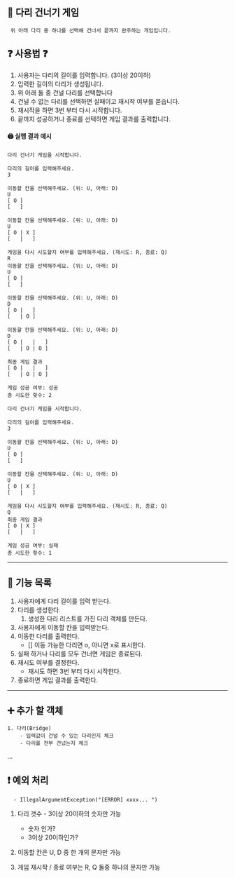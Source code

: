 ## :bridge_at_night: 다리 건너기 게임

```
 위 아래 다리 중 하나를 선택해 건너서 끝까지 완주하는 게임입니다.
```

## :question: 사용법 :question: 

   1. 사용자는 다리의 길이를 입력합니다. (3이상 20이하)
   2. 입력한 길이의 다리가 생성됩니다.
   3. 위 아래 둘 중 건널 다리를 선택합니다
   4. 건널 수 없는 다리를 선택하면 실패이고 재시작 여부를 묻습니다.
   5. 재시작을 하면 3번 부터 다시 시작합니다.
   6. 끝까지 성공하거나 종료를 선택하면 게임 결과를 출력합니다.
   
#### :printer: 실행 결과 예시
```
다리 건너기 게임을 시작합니다.

다리의 길이를 입력해주세요.
3

이동할 칸을 선택해주세요. (위: U, 아래: D)
U
[ O ]
[   ]

이동할 칸을 선택해주세요. (위: U, 아래: D)
U
[ O | X ]
[   |   ]

게임을 다시 시도할지 여부를 입력해주세요. (재시도: R, 종료: Q)
R
이동할 칸을 선택해주세요. (위: U, 아래: D)
U
[ O ]
[   ]

이동할 칸을 선택해주세요. (위: U, 아래: D)
D
[ O |   ]
[   | O ]

이동할 칸을 선택해주세요. (위: U, 아래: D)
D
[ O |   |   ]
[   | O | O ]

최종 게임 결과
[ O |   |   ]
[   | O | O ]

게임 성공 여부: 성공
총 시도한 횟수: 2
```

```
다리 건너기 게임을 시작합니다.

다리의 길이를 입력해주세요.
3

이동할 칸을 선택해주세요. (위: U, 아래: D)
U
[ O ]
[   ]

이동할 칸을 선택해주세요. (위: U, 아래: D)
U
[ O | X ]
[   |   ]

게임을 다시 시도할지 여부를 입력해주세요. (재시도: R, 종료: Q)
Q
최종 게임 결과
[ O | X ]
[   |   ]

게임 성공 여부: 실패
총 시도한 횟수: 1
```

---

## :checkered_flag: 기능 목록
   1. 사용자에게 다리 길이를 입력 받는다.
   2. 다리를 생성한다.
      1. 생성한 다리 리스트를 가진 다리 객체를 만든다.
   3. 사용자에게 이동할 칸을 입력받는다.
   4. 이동한 다리를 출력한다.
      - [] 이동 가능한 다리면 o, 아니면 x로 표시한다.
   5. 실패 하거나 다리를 모두 건너면 게임은 종료된다.
   6. 재시도 여부를 결정한다.
      - 재시도 하면 3번 부터 다시 시작한다.
   7. 종료하면 게임 결과를 출력한다.

---
## :heavy_plus_sign: 추가 할 객체
    1. 다리(Bridge) 
        - 입력값이 건널 수 있는 다리인지 체크
        - 다리를 전부 건넜는지 체크
   ...
      
## :exclamation: 예외 처리 
      - IllegalArgumentException("[ERROR] xxxx... ")
1. 다리 갯수 - 3이상 20이하의 숫자만 가능
   - 숫자 인가?
   - 3이상 20이하인가?

2. 이동할 칸은 U, D 중 한 개의 문자만 가능

3. 게임 재시작 / 종료 여부는 R, Q 둘중 하나의 문자만 가능
